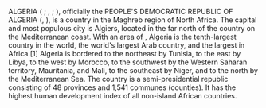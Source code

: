 ALGERIA ( ; , ; ), officially the PEOPLE'S DEMOCRATIC REPUBLIC OF ALGERIA (, ), is a country in the Maghreb region of North Africa. The capital and most populous city is Algiers, located in the far north of the country on the Mediterranean coast. With an area of , Algeria is the tenth-largest country in the world, the world's largest Arab country, and the largest in Africa.[1] Algeria is bordered to the northeast by Tunisia, to the east by Libya, to the west by Morocco, to the southwest by the Western Saharan territory, Mauritania, and Mali, to the southeast by Niger, and to the north by the Mediterranean Sea. The country is a semi-presidential republic consisting of 48 provinces and 1,541 communes (counties). It has the highest human development index of all non-island African countries.
